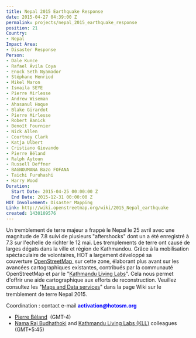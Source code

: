 ```yaml
---
title: Nepal 2015 Earthquake Response
date: 2015-04-27 04:39:00 Z
permalink: projects/nepal_2015_earthquake_response
position: 21
Country:
- Nepal
Impact Area:
- Disaster Response
Person:
- Dale Kunce
- Rafael Ávila Coya
- Enock Seth Nyamador
- Stéphane Henriod
- Mikel Maron
- Ismaila SEYE
- Pierre Mirlesse
- Andrew Wiseman
- Ahasanul Hoque
- Blake Girardot
- Pierre Mirlesse
- Robert Banick
- Benoît Fournier
- Nick Allen
- Courtney Clark
- Katja Ulbert
- Cristiano Giovando
- Pierre Béland
- Ralph Aytoun
- Russell Deffner
- BAGNOUMANA Bazo FOFANA
- Taichi Furuhashi
- Harry Wood
Duration:
  Start Date: 2015-04-25 00:00:00 Z
  End Date: 2015-12-31 00:00:00 Z
HOT Involvement: Disaster Mapping
Link: http://wiki.openstreetmap.org/wiki/2015_Nepal_earthquake
created: 1430109576
---
```


<p>Un tremblement de terre majeur a frappé le Nepal le 25 avril avec une magnitude de 7.8 suivi de plusieurs "aftershocks" dont un a été enregistré à 7.3 sur l'echelle de richter le 12 mai. Les tremplements de terre ont causé de larges dégats dans la ville et région de Kathmandou. Grâce à la mobilisation spéctaculaire de volontaires, HOT a largement développé sa couverture&nbsp;<a title="OSMcompare Before / After" href="http://pierzen.dev.openstreetmap.org/hot/leaflet/OSM-Compare-before-after.html#12/27.7548/85.3373">OpenStreetMap&nbsp;</a>&nbsp;sur cette zone, élaborant&nbsp;plus avant sur les avancées cartographiques existantes, contribués par la communauté OpenStreetMap et par le "<a title="KLL" href="http://kathmandulivinglabs.org/">Kathmandu Living Labs</a>". Cela nous permet d'offrir une aide cartographique aux efforts de reconstruction. Veuillez consultez les "<a style="line-height: 1.538em;" title="OSM Maps &amp; Services for the Nepal Response" href="http://wiki.openstreetmap.org/wiki/2015_Nepal_earthquake#Map_and_Data_Services" target="_self">Maps and Data services</a>" dans la page Wiki sur le tremblement de terre Nepal 2015.&nbsp;</p><p>Coordination : contact e-mail&nbsp;<strong style="color: blue;">activation<em>@</em></strong><strong style="color: blue;">hotosm.org</strong></p><ul><li><a href="http://hotosm.org/users/pierrebeland"> Pierre Béland</a>&nbsp; (GMT-4)</li><li><a href="http://hotosm.org/users/nama_budhathoki"> Nama Raj Budhathoki</a> and <a class="external text" href="http://www.kathmandulivinglabs.org/" rel="nofollow">Kathmandu Living Labs (KLL)</a> colleagues (GMT+5:45)</li></ul>
